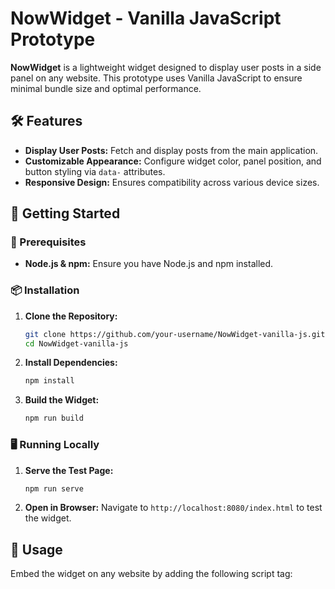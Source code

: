 # NowWidget - Vanilla JavaScript Prototype

**NowWidget** is a lightweight widget designed to display user posts in a side panel on any website. This prototype uses Vanilla JavaScript to ensure minimal bundle size and optimal performance.

## 🛠 Features

- **Display User Posts:** Fetch and display posts from the main application.
- **Customizable Appearance:** Configure widget color, panel position, and button styling via `data-` attributes.
- **Responsive Design:** Ensures compatibility across various device sizes.

## 🚀 Getting Started

### 🔧 Prerequisites

- **Node.js & npm:** Ensure you have Node.js and npm installed.

### 📦 Installation

1. **Clone the Repository:**

   ```bash
   git clone https://github.com/your-username/NowWidget-vanilla-js.git
   cd NowWidget-vanilla-js
   ```

2. **Install Dependencies:**

   ```bash
   npm install
   ```

3. **Build the Widget:**
   ```bash
   npm run build
   ```

### 🖥️ Running Locally

1. **Serve the Test Page:**

   ```bash
   npm run serve
   ```

2. **Open in Browser:**
   Navigate to `http://localhost:8080/index.html` to test the widget.

## 🧩 Usage

Embed the widget on any website by adding the following script tag:
